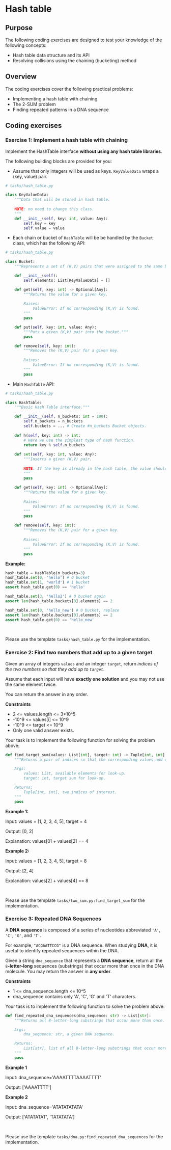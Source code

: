 # Hash table

## Purpose

The following coding exercises are designed to test your knowledge of the following concepts:

* Hash table data structure and its API
* Resolving collisions using the chaining (bucketing) method

## Overview

The coding exercises cover the following practical problems:
* Implementing a hash table with chaining
* The 2-SUM problem
* Finding repeated patterns in a DNA sequence

## Coding exercises

### Exercise 1: Implement a hash table with chaining

Implement the HashTable interface **without using any hash table libraries**.

The following building blocks are provided for you:

* Assume that only integers will be used as keys. `KeyValueData` wraps a (key, value) pair.
```python
# tasks/hash_table.py

class KeyValueData:
    """Data that will be stored in hash table.
    
    NOTE: no need to change this class.
    """
    def __init__(self, key: int, value: Any):
        self.key = key
        self.value = value
```

* Each chain or bucket of `HashTable` will be be handled by the `Bucket` class, which has the following API:
```python
# tasks/hash_table.py

class Bucket:
    """Represents a set of (K,V) pairs that were assigned to the same bin/chain/bucket."""

    def __init__(self):
        self.elements: List[KeyValueData] = []

    def get(self, key: int) -> Optional[Any]:
        """Returns the value for a given key.
        
        Raises:
            ValueError: If no corresponding (K,V) is found.
        """
        pass

    def put(self, key: int, value: Any):
        """Puts a given (K,V) pair into the bucket."""
        pass

    def remove(self, key: int):
        """Removes the (K,V) pair for a given key.
        
        Raises:
            ValueError: If no corresponding (K,V) is found.
        """
        pass
```

* Main `HashTable` API:
```python
# tasks/hash_table.py

class HashTable:
    """Basic Hash Table interface."""

    def __init__(self, n_buckets: int = 100):
        self.n_buckets = n_buckets
        self.buckets = ... # Create #n_buckets Bucket objects.
    
    def h(self, key: int) -> int:
        # Here we use the simplest type of hash function.
        return key % self.n_buckets
    
    def set(self, key: int, value: Any):
        """Inserts a given (K,V) pair.
        
        NOTE: If the key is already in the hash table, the value should be replaced.
        """
        pass
    
    def get(self, key: int) -> Optional[Any]:
        """Returns the value for a given key.
        
        Raises:
            ValueError: If no corresponding (K,V) is found.
        """
        pass
    
    def remove(self, key: int):
        """Removes the (K,V) pair for a given key.
        
        Raises:
            ValueError: If no corresponding (K,V) is found.
        """
        pass
```

**Example:**

```python
hash_table = HashTable(n_buckets=3)
hash_table.set(0, 'hello') # 0 bucket
hash_table.set(1, 'world') # 1 bucket
assert hash_table.get(0) == 'hello'

hash_table.set(3, 'hello2') # 0 bucket again
assert len(hash_table.buckets[0].elements) == 2

hash_table.set(0, 'hello_new') # 0 bucket, replace
assert len(hash_table.buckets[0].elements) == 2
assert hash_table.get(0) == 'hello_new'
```

<br>

Please use the template `tasks/hash_table.py` for the implementation.

### Exercise 2: Find two numbers that add up to a given target

Given an array of integers `values` and an integer `target`, return *indices of the two numbers so that they add up to `target`*.

Assume that each input will have **exactly one solution** and you may not use the same element twice.

You can return the answer in any order.

**Constraints**
* 2 <= values.length <= 3*10^5
* -10^9 <= values[i] <= 10^9
* -10^9 <= target <= 10^9
* Only one valid answer exists.

Your task is to implement the following function for solving the problem above:

```python
def find_target_sum(values: List[int], target: int) -> Tuple[int, int]:
    """Returns a pair of indices so that the corresponding values add up to a given target.

    Args:
        values: List, available elements for look-up.
        target: int, target sum for look-up.

    Returns:
        Tuple[int, int], two indices of interest.
    """
    pass
```

**Example 1:**

Input: values = [1, 2, 3, 4, 5], target = 4

Output: [0, 2]

Explanation: values[0] + values[2] == 4


**Example 2:**

Input: values = [1, 2, 3, 4, 5], target = 8

Output: [2, 4]

Explanation: values[2] + values[4] == 8

<br>

Please use the template `tasks/two_sum.py:find_target_sum` for the implementation.

### Exercise 3: Repeated DNA Sequences

A **DNA sequence** is composed of a series of nucleotides abbreviated `'A'`, `'C'`, `'G'`, and `'T'`.

For example, `"ACGAATTCCG"` is a DNA sequence.
When studying **DNA**, it is useful to identify repeated sequences within the DNA.

Given a string `dna_sequence` that represents a **DNA sequence**, return all the `8`**-letter-long** sequences (substrings) that occur more than once in the DNA molecule. You may return the answer in **any order**.

**Constraints**
* 1 <= dna_sequence.length <= 10^5
* dna_sequence contains only 'A', 'C', 'G' and 'T' characters.

Your task is to implement the following function to solve the problem above:

```python
def find_repeated_dna_sequences(dna_sequence: str) -> List[str]:
    """Returns all 8-letter-long substrings that occur more than once.

    Args:
        dna_sequence: str, a given DNA sequence.

    Returns:
        List[str], list of all 8-letter-long substrings that occur more than once.
    """
    pass
```

**Example 1**

Input: dna_sequence='AAAATTTTAAAATTTT'

Output: ['AAAATTTT']


**Example 2**

Input: dna_sequence='ATATATATATA'

Output: ['ATATATAT', 'TATATATA']

<br>

Please use the template `tasks/dna.py:find_repeated_dna_sequences` for the implementation.
